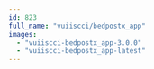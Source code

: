 ```yaml
---
id: 823
full_name: "vuiiscci/bedpostx_app"
images: 
  - "vuiiscci-bedpostx_app-3.0.0"
  - "vuiiscci-bedpostx_app-latest"
---
```


